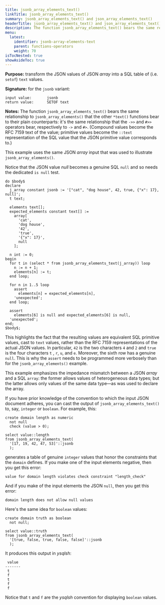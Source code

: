 ```yaml
---
title: jsonb_array_elements_text()
linkTitle: jsonb_array_elements_text()
summary: jsonb_array_elements_text() and json_array_elements_text()
headerTitle: jsonb_array_elements_text() and json_array_elements_text()
description: The function jsonb_array_elements_text() bears the same relationship to jsonb_array_elements() that the other *text() functions bear to their plain counterparts.
menu:
  latest:
    identifier: jsonb-array-elements-text
    parent: functions-operators
    weight: 70
isTocNested: true
showAsideToc: true
---
```


**Purpose:** transform the JSON values of JSON _array_ into a SQL table of (i.e. `setof`) `text` values.

**Signature:** for the `jsonb` variant:

```
input value:       jsonb
return value:      SETOF text
```

**Notes:** The function `jsonb_array_elements_text()` bears the same relationship to `jsonb_array_elements()` that the other `*text()` functions bear to their plain counterparts: it's the same relationship that the `->>` and `#>>` operators bear, respectively to `->` and `#>`. (Compound values become the RFC 7159 text of the value; primitive values become the `::text` representation of the SQL value that the JSON primitive value corresponds to.)

This example uses the same JSON _array_ input that was used to illustrate `jsonb_array_elements()`.

Notice that the JSON value _null_ becomes a genuine SQL `null` and so needs the dedicated `is null` test.

```postgresql
do $body$
declare
  j_array constant jsonb := '["cat", "dog house", 42, true, {"x": 17}, null]';
  t text;

  elements text[];
  expected_elements constant text[] :=
    array[
      'cat',
      'dog house',
      '42',
      'true',
      '{"x": 17}',
      null
    ];

  n int := 0;
begin
  for t in (select * from jsonb_array_elements_text(j_array)) loop
    n := n + 1;
    elements[n] := t;
  end loop;

  for n in 1..5 loop
    assert
      elements[n] = expected_elements[n],
    'unexpected';
  end loop;

  assert
    elements[6] is null and expected_elements[6] is null,
  'unexpected';
end;
$body$;
```

This highlights the fact that the resulting values are equivalent SQL primitive values, cast to `text` values, rather than the RFC 7159 representations of the actual JSON values. In particular, `42` is the two characters `4` and `2` and `true` is the four characters `t` , `r`, `u`, and `e`.  Moreover, the sixth row has a genuine `null`. This is why the `assert` needs to be programmed more verbosely than for the `jsonb_array_elements()` example.

This example emphasizes the impedance mismatch between a JSON _array_ and a SQL `array`: the former allows values of heterogeneous data types; but the latter allows only values of the same data type—as was used to declare the array.

If you have prior knowledge of the convention to which the input JSON document adheres, you can cast the output of `jsonb_array_elements_text()` to, say, `integer` or `boolean`. For example, this:

```postgresql
create domain length as numeric
  not null
  check (value > 0);

select value::length
from jsonb_array_elements_text(
  '[17, 19, 42, 47, 53]'::jsonb
  );
```

generates a table of genuine `integer` values that honor the constraints that the `domain` defines. If you make one of the input elements negative, then you get this error:

```
value for domain length violates check constraint "length_check"
```

And if you make of the input elements the JSON `null`, then you get this error:

```
domain length does not allow null values
```

Here's the same idea for `boolean` values:

```postgresql
create domain truth as boolean
  not null;

select value::truth
from jsonb_array_elements_text(
  '[true, false, true, false, false]'::jsonb
  );
```

It produces this output in _ysqlsh_:

```
 value
-------
 t
 f
 t
 f
 f
```

Notice that `t` and `f` are the _ysqlsh_ convention for displaying `boolean` values.
